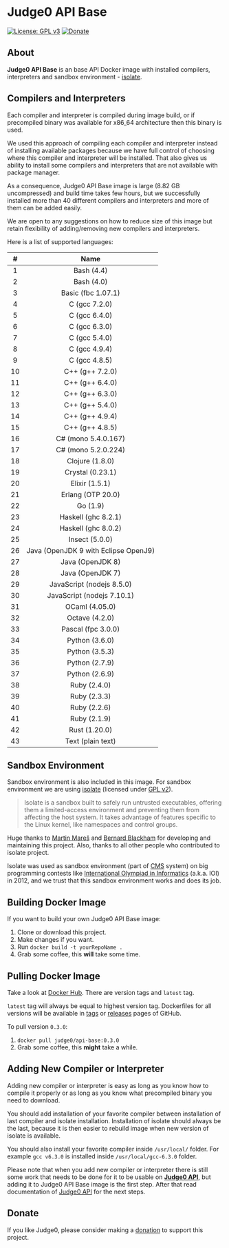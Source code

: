 # Judge0 API Base
[![License: GPL v3](https://img.shields.io/badge/License-GPL%20v3-blue.svg)](https://github.com/judge0/api-base/blob/master/LICENSE)
[![Donate](https://img.shields.io/badge/Donate-PayPal-green.svg)](https://www.paypal.me/hermanzdosilovic)

## About
**Judge0 API Base** is an base API Docker image with installed compilers, interpreters and sandbox environment - [isolate](https://github.com/ioi/isolate).

## Compilers and Interpreters
Each compiler and interpreter is compiled during image build, or if precompiled binary was available for x86_64 architecture then this binary is used.

We used this approach of compiling each compiler and interpreter instead of installing available packages because we have full control of choosing where this compiler and interpreter will be installed. That also gives us ability to install some compilers and interpreters that are not available with package manager.

As a consequence, Judge0 API Base image is large (8.82 GB uncompressed) and build time takes few hours, but we successfully installed more than 40 different compilers and interpreters and more of them can be added easily.

We are open to any suggestions on how to reduce size of this image but retain flexibility of adding/removing new compilers and interpreters.

Here is a list of supported languages:

|#|Name|
|:---:|:---:|
|1 |Bash (4.4)|
|2 |Bash (4.0)|
|3 |Basic (fbc 1.07.1) |
|4 |C (gcc 7.2.0)|
|5 |C (gcc 6.4.0)|
|6 |C (gcc 6.3.0)|
|7 |C (gcc 5.4.0)|
|8 |C (gcc 4.9.4)|
|9 |C (gcc 4.8.5)|
|10|C++ (g++ 7.2.0)|
|11|C++ (g++ 6.4.0)|
|12|C++ (g++ 6.3.0)|
|13|C++ (g++ 5.4.0)|
|14|C++ (g++ 4.9.4)|
|15|C++ (g++ 4.8.5)|
|16|C# (mono 5.4.0.167)|
|17|C# (mono 5.2.0.224)|
|18|Clojure (1.8.0)|
|19|Crystal (0.23.1)|
|20|Elixir (1.5.1)|
|21|Erlang (OTP 20.0)|
|22|Go (1.9)|
|23|Haskell (ghc 8.2.1)|
|24|Haskell (ghc 8.0.2)|
|25|Insect (5.0.0)|
|26|Java (OpenJDK 9 with Eclipse OpenJ9)|
|27|Java (OpenJDK 8)|
|28|Java (OpenJDK 7)|
|29|JavaScript (nodejs 8.5.0)|
|30|JavaScript (nodejs 7.10.1)|
|31|OCaml (4.05.0)|
|32|Octave (4.2.0)|
|33|Pascal (fpc 3.0.0)|
|34|Python (3.6.0)|
|35|Python (3.5.3)|
|36|Python (2.7.9)|
|37|Python (2.6.9)|
|38|Ruby (2.4.0)|
|39|Ruby (2.3.3)|
|40|Ruby (2.2.6)|
|41|Ruby (2.1.9)|
|42|Rust (1.20.0)|
|43|Text (plain text)|

## Sandbox Environment
Sandbox environment is also included in this image. For sandbox environment we are using [isolate](https://github.com/ioi/isolate) (licensed under [GPL v2](https://github.com/ioi/isolate/blob/master/LICENSE)).

>Isolate is a sandbox built to safely run untrusted executables, offering them a limited-access environment and preventing them from affecting the host system. It takes advantage of features specific to the Linux kernel, like namespaces and control groups.

Huge thanks to [Martin Mareš](https://github.com/gollux) and [Bernard Blackham](https://github.com/bblackham) for developing and maintaining this project. Also, thanks to all other people who contributed to isolate project.

Isolate was used as sandbox environment (part of [CMS](https://github.com/cms-dev/cms) system) on big programming contests like [International Olympiad in Informatics](http://www.ioinformatics.org/index.shtml) (a.k.a. IOI) in 2012, and we trust that this sandbox environment works and does its job.

## Building Docker Image
If you want to build your own Judge0 API Base image:

1. Clone or download this project.
2. Make changes if you want.
3. Run `docker build -t yourRepoName .`
4. Grab some coffee, this **will** take some time.

## Pulling Docker Image
Take a look at [Docker Hub](https://hub.docker.com/r/judge0/api-base/tags/). There are version tags and `latest` tag.

`latest` tag will always be equal to highest version tag. Dockerfiles for all versions will be available in [tags](https://github.com/judge0/api-base/tags) or [releases](https://github.com/judge0/api-base/releases) pages of GitHub.

To pull version `0.3.0`:

1. `docker pull judge0/api-base:0.3.0`
2. Grab some coffee, this **might** take a while.

## Adding New Compiler or Interpreter
Adding new compiler or interpreter is easy as long as you know how to compile it properly or as long as you know what precompiled binary you need to download.

You should add installation of your favorite compiler between installation of last compiler and isolate installation. Installation of isolate should always be the last, because it is then easier to rebuild image when new version of isolate is available.

You should also install your favorite compiler inside `/usr/local/` folder. For example `gcc v6.3.0` is installed inside `/usr/local/gcc-6.3.0` folder.

Please note that when you add new compiler or interpreter there is still some work that needs to be done for it to be usable on [**Judge0 API**](https://api.judge0.com), but adding it to Judge0 API Base image is the first step. After that read documentation of [Judge0 API](https://github.com/judge0/api) for the next steps.

## Donate
If you like Judge0, please consider making a [donation](https://www.paypal.me/hermanzdosilovic) to support this project.
